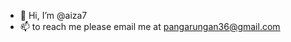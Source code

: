 - 👋 Hi, I’m @aiza7
- 📫 to reach me please email me at pangarungan36@gmail.com

<!---
aiza7/aiza7 is a ✨ special ✨ repository because its `README.md` (this file) appears on your GitHub profile.
You can click the Preview link to take a look at your changes.
--->
